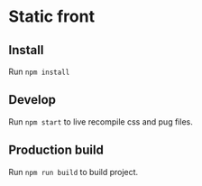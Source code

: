 # Static front


## Install
Run `npm install`

## Develop
Run `npm start` to live recompile css and pug files.

## Production build
Run `npm run build` to build project.